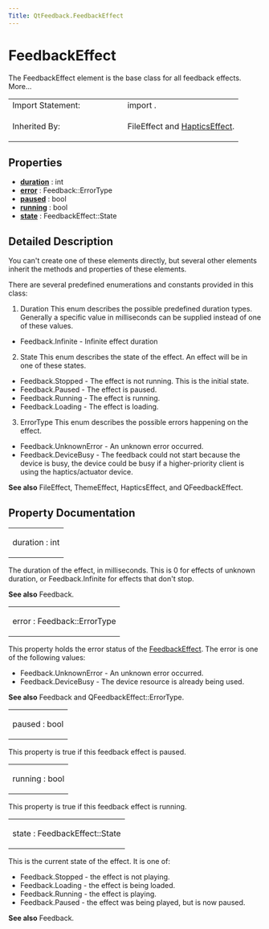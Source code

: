 ```yaml
---
Title: QtFeedback.FeedbackEffect
---
```

        
FeedbackEffect
==============

<span class="subtitle"></span>
The FeedbackEffect element is the base class for all feedback effects. More...

<table>
<colgroup>
<col width="50%" />
<col width="50%" />
</colgroup>
<tbody>
<tr class="odd">
<td>Import Statement:</td>
<td>import .</td>
</tr>
<tr class="even">
<td>Inherited By:</td>
<td><p>FileEffect and <a href="QtFeedback.hapticseffect.md">HapticsEffect</a>.</p></td>
</tr>
</tbody>
</table>

<span id="properties"></span>
Properties
----------

-   ****[duration](#duration-prop)**** : int
-   ****[error](#error-prop)**** : Feedback::ErrorType
-   ****[paused](#paused-prop)**** : bool
-   ****[running](#running-prop)**** : bool
-   ****[state](#state-prop)**** : FeedbackEffect::State

<span id="details"></span>
Detailed Description
--------------------

You can't create one of these elements directly, but several other elements inherit the methods and properties of these elements.

There are several predefined enumerations and constants provided in this class:

1. Duration This enum describes the possible predefined duration types. Generally a specific value in milliseconds can be supplied instead of one of these values.

-   Feedback.Infinite - Infinite effect duration

2. State This enum describes the state of the effect. An effect will be in one of these states.

-   Feedback.Stopped - The effect is not running. This is the initial state.
-   Feedback.Paused - The effect is paused.
-   Feedback.Running - The effect is running.
-   Feedback.Loading - The effect is loading.

3. ErrorType This enum describes the possible errors happening on the effect.

-   Feedback.UnknownError - An unknown error occurred.
-   Feedback.DeviceBusy - The feedback could not start because the device is busy, the device could be busy if a higher-priority client is using the haptics/actuator device.

**See also** FileEffect, ThemeEffect, HapticsEffect, and QFeedbackEffect.

Property Documentation
----------------------

<table>
<colgroup>
<col width="100%" />
</colgroup>
<tbody>
<tr class="odd">
<td><p><span id="duration-prop"></span><span class="name">duration</span> : <span class="type">int</span></p></td>
</tr>
</tbody>
</table>

The duration of the effect, in milliseconds. This is 0 for effects of unknown duration, or Feedback.Infinite for effects that don't stop.

**See also** Feedback.

<table>
<colgroup>
<col width="100%" />
</colgroup>
<tbody>
<tr class="odd">
<td><p><span id="error-prop"></span><span class="name">error</span> : <span class="type">Feedback::ErrorType</span></p></td>
</tr>
</tbody>
</table>

This property holds the error status of the [FeedbackEffect](index.html). The error is one of the following values:

-   Feedback.UnknownError - An unknown error occurred.
-   Feedback.DeviceBusy - The device resource is already being used.

**See also** Feedback and QFeedbackEffect::ErrorType.

<table>
<colgroup>
<col width="100%" />
</colgroup>
<tbody>
<tr class="odd">
<td><p><span id="paused-prop"></span><span class="name">paused</span> : <span class="type">bool</span></p></td>
</tr>
</tbody>
</table>

This property is true if this feedback effect is paused.

<table>
<colgroup>
<col width="100%" />
</colgroup>
<tbody>
<tr class="odd">
<td><p><span id="running-prop"></span><span class="name">running</span> : <span class="type">bool</span></p></td>
</tr>
</tbody>
</table>

This property is true if this feedback effect is running.

<table>
<colgroup>
<col width="100%" />
</colgroup>
<tbody>
<tr class="odd">
<td><p><span id="state-prop"></span><span class="name">state</span> : <span class="type">FeedbackEffect::State</span></p></td>
</tr>
</tbody>
</table>

This is the current state of the effect. It is one of:

-   Feedback.Stopped - the effect is not playing.
-   Feedback.Loading - the effect is being loaded.
-   Feedback.Running - the effect is playing.
-   Feedback.Paused - the effect was being played, but is now paused.

**See also** Feedback.

